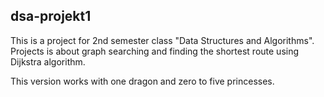 ## dsa-projekt1

This is a project for 2nd semester class "Data Structures and Algorithms". Projects is about graph searching and finding the shortest route using Dijkstra algorithm.

This version works with one dragon and zero to five princesses.
